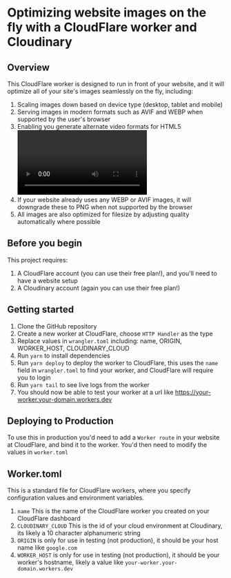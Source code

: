 # Optimizing website images on the fly with a CloudFlare worker and Cloudinary

## Overview

This CloudFlare worker is designed to run in front of your website, and it will optimize all of your site's images seamlessly on the fly, including:

1. Scaling images down based on device type (desktop, tablet and mobile)
2. Serving images in modern formats such as AVIF and WEBP when supported by the user's browser
3. Enabling you generate alternate video formats for HTML5 <video/> tags such as WEBM and MP4, and generating an optimized poster image for video(s)
4. If your website already uses any WEBP or AVIF images, it will downgrade these to PNG when not supported by the browser
5. All images are also optimized for filesize by adjusting quality automatically where possible

## Before you begin

This project requires:

1. A CloudFlare account (you can use their free plan!), and you'll need to have a website setup
2. A Cloudinary account (again you can use their free plan!)

## Getting started

1. Clone the GitHub repository
2. Create a new worker at CloudFlare, choose `HTTP Handler` as the type
3. Replace values in `wrangler.toml` including: name, ORIGIN, WORKER_HOST, CLOUDINARY_CLOUD
4. Run `yarn` to install dependencies
5. Run `yarn deploy` to deploy the worker to CloudFlare, this uses the `name` field in `wrangler.toml` to find your worker, and CloudFlare will require you to login
6. Run `yarn tail` to see live logs from the worker
7. You should now be able to test your worker at a url like https://your-worker.your-domain.workers.dev

## Deploying to Production

To use this in production you'd need to add a `Worker route` in your website at CloudFlare, and bind it to the worker. You'd then need to modify the values in `worker.toml`

## Worker.toml

This is a standard file for CloudFlare workers, where you specify configuration values and environment variables.

1. `name` This is the name of the CloudFlare worker you created on your CloudFlare dashboard
2. `CLOUDINARY_CLOUD` This is the id of your cloud environment at Cloudinary, its likely a 10 character alphanumeric string
3. `ORIGIN` is only for use in testing (not production), it should be your host name like `google.com`
4. `WORKER_HOST` is only for use in testing (not production), it should be your worker's hostname, likely a value like `your-worker.your-domain.workers.dev`
